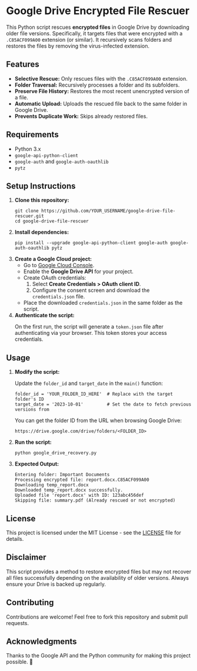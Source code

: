<!DOCTYPE html>
<html lang="en">
<head>
    <meta charset="UTF-8">
    <meta name="viewport" content="width=device-width, initial-scale=1.0">
</head>
<body>
    <h1>Google Drive Encrypted File Rescuer</h1>
    <p>
        This Python script rescues <strong>encrypted files</strong> in Google Drive by downloading older file versions. 
        Specifically, it targets files that were encrypted with a <code>.C85ACF099A00</code> extension (or similar). 
        It recursively scans folders and restores the files by removing the virus-infected extension.
    </p>
    <h2>Features</h2>
    <ul>
        <li><strong>Selective Rescue:</strong> Only rescues files with the <code>.C85ACF099A00</code> extension.</li>
        <li><strong>Folder Traversal:</strong> Recursively processes a folder and its subfolders.</li>
        <li><strong>Preserve File History:</strong> Restores the most recent unencrypted version of a file.</li>
        <li><strong>Automatic Upload:</strong> Uploads the rescued file back to the same folder in Google Drive.</li>
        <li><strong>Prevents Duplicate Work:</strong> Skips already restored files.</li>
    </ul>
    <h2>Requirements</h2>
    <ul>
        <li>Python 3.x</li>
        <li><code>google-api-python-client</code></li>
        <li><code>google-auth</code> and <code>google-auth-oauthlib</code></li>
        <li><code>pytz</code></li>
    </ul>
    <h2>Setup Instructions</h2>
    <ol>
        <li><strong>Clone this repository:</strong>
            <pre><code>git clone https://github.com/YOUR_USERNAME/google-drive-file-rescuer.git
cd google-drive-file-rescuer</code></pre>
        </li>
        <li><strong>Install dependencies:</strong>
            <pre><code>pip install --upgrade google-api-python-client google-auth google-auth-oauthlib pytz</code></pre>
        </li>
        <li><strong>Create a Google Cloud project:</strong>
            <ul>
                <li>Go to <a href="https://console.cloud.google.com/">Google Cloud Console</a>.</li>
                <li>Enable the <strong>Google Drive API</strong> for your project.</li>
                <li>Create OAuth credentials:
                    <ol>
                        <li>Select <strong>Create Credentials &gt; OAuth client ID</strong>.</li>
                        <li>Configure the consent screen and download the <code>credentials.json</code> file.</li>
                    </ol>
                </li>
                <li>Place the downloaded <code>credentials.json</code> in the same folder as the script.</li>
            </ul>
        </li>
        <li><strong>Authenticate the script:</strong>
            <p>On the first run, the script will generate a <code>token.json</code> file after authenticating via your browser. 
            This token stores your access credentials.</p>
        </li>
    </ol>
    <h2>Usage</h2>
    <ol>
        <li><strong>Modify the script:</strong>
            <p>Update the <code>folder_id</code> and <code>target_date</code> in the <code>main()</code> function:</p>
            <pre><code>folder_id = 'YOUR_FOLDER_ID_HERE'  # Replace with the target folder's ID
target_date = '2023-10-01'         # Set the date to fetch previous versions from</code></pre>
            <p>You can get the folder ID from the URL when browsing Google Drive:</p>
            <pre><code>https://drive.google.com/drive/folders/&lt;FOLDER_ID&gt;</code></pre>
        </li>
        <li><strong>Run the script:</strong>
            <pre><code>python google_drive_recovery.py</code></pre>
        </li>
        <li><strong>Expected Output:</strong>
            <pre><code>Entering folder: Important Documents
Processing encrypted file: report.docx.C85ACF099A00
Downloading temp_report.docx
Downloaded temp_report.docx successfully.
Uploaded file 'report.docx' with ID: 123abc456def
Skipping file: summary.pdf (Already rescued or not encrypted)</code></pre>
        </li>
    </ol>
    <h2>License</h2>
    <p>This project is licensed under the MIT License - see the <a href="LICENSE">LICENSE</a> file for details.</p>
    <h2>Disclaimer</h2>
    <p>
        This script provides a method to restore encrypted files but may not recover all files successfully 
        depending on the availability of older versions. Always ensure your Drive is backed up regularly.
    </p>
    <h2>Contributing</h2>
    <p>Contributions are welcome! Feel free to fork this repository and submit pull requests.</p>
    <h2>Acknowledgments</h2>
    <p>Thanks to the Google API and the Python community for making this project possible. 🚀</p>
</body>
</html>
